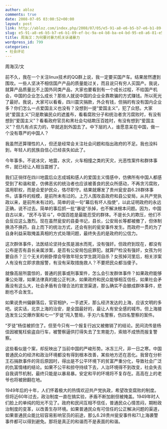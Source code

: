 ```yaml
---
author: abloz
comments: true
date: 2008-07-05 03:00:52+00:00
layout: post
link: http://abloz.com/index.php/2008/07/05/e5-91-a8-e6-b5-b7-e6-b1-89-ef-bc-9a-e4-b8-ba-e4-bd-95-e8-a6-81-e5-af-b9-e6-9a-b4-e5-8a-9b-e6-9c-ba-e5-85-b3-e8-af-89-e8-af-b8-e6-9a-b4-e5-8a-9b/
slug: e5-91-a8-e6-b5-b7-e6-b1-89-ef-bc-9a-e4-b8-ba-e4-bd-95-e8-a6-81-e5-af-b9-e6-9a-b4-e5-8a-9b-e6-9c-ba-e5-85-b3-e8-af-89-e8-af-b8-e6-9a-b4-e5-8a-9b
title: 周海汉：为何要对暴力机关诉诸暴力
wordpress_id: 799
categories:
- 社会评论
---
```


周海汉/文


前不久，我在一个关注linux技术的QQ群上说，我一定要买国产车。结果居然遭到围攻。一些人坚决不相信国产产品的质量能过关，而且说只有穷人买国产。我说，就算产品质量比不上国外同类产品，大家也要看到有一个成长过程，不给国产机会，中国的企业怎么成长？那些人就说中国的企业全靠欺骗的方式赚钱。所以死光了最好。我说，大家可以看看，四川震灾捐款，外企有钱，但捐的有没有国内企业多？你们怎么一点爱国主义也没有？没想到一提“爱国主义”，犯了众怒。大家说“爱国主义”只是欺骗民众的遮羞布，看看腐败分子和统治者贪污腐败时，有没有想到“爱国主义”？看看政府官员和黑社会勾结欺压百姓时，有没有想到“爱国主义”？但凡有点实力的，早就逃到外国去了。中下层的人，谁愿意呆在中国，做一个没有尊严的中国人？


我虽然还算理性的人，但还是经常会关注社会问题和指出政府的不足。我也没料到，年轻人的民族自信心已经丧失如此了。


今年事多。不说冰灾，地震，水灾，火车相撞之类的天灾，光恶性案件和群体事件，就已经让人相当震撼了。


我们正徜徉在四川地震后众志成城和感人的爱国主义情感中，仿佛所有中国人都感受到了和谐和爱，仿佛恶劣的统治者也应该被善良的民众所感动，不再贪污腐败，滥用职权，而是会爱护民众，恪尽职守。结果就爆发了贵州瓮安县6.28群体事件。该事件的规模，是前所未有过的。上万人围攻县政府和县公安局，从共产党执政以来，是前所未有过的。简单的说一句“幕后有坏人指使”，以此证明政府的永远正确，说不过去。简单的事后抓一批“暴徒”杀掉，也不解决根本问题。因为，中国自古以来，“民不与官斗”，中国百姓是最能忍受的群体。不是长久的欺压，他们不会反应这么激烈。现在虽然瓮安的县委书记，县长，公安局长等都被撤了，但体制换汤不换药，自上而下的统治方式，还会有别的瓮安事件发生。而政府一贯的为了自身利益采取掩盖真相的方式处理问题，最终失去的是政府的公信力。


这次群体事件，法医结论坚持女孩是溺水而死，没有强奸。但政府到现在，都没有公布是否有县长亲属涉案，是否有公安局包庇罪犯。就算尸检没有强奸，女孩为何要自杀？三个无关的俯卧撑会导致年轻女学生跳河自杀？女孩掉河里后，相关涉案人有没有立即求救报警，有没有采取措施救人？不要把民众都当傻子。


就像高层所震惊的，普通的民事或刑事案件，怎么会引发群体事件？如果政府能够秉公处理，如果法律真的能公正判决，如果政府和民众能够相互信任，如果社会矛盾没有这么大，社会矛盾有合理合法的宣泄渠道，那么确实不会酿成群体事件，悲剧也不会发生。


如果说贵州偏僻落后，官官相护，一手遮天，那么经济发达的上海，应该文明的多吧。说实话，北京上海的治安，是全国最好的，最让人有安全感的城市。但上海接连发生公交爆炸案和七一“歹徒”闯入警局，手刃六名警察，伤四名警察的案件。


“歹徒”杨佳被抓住了。但至今只有一个报复行凶又被撤销了的结论。民间流传是杨佳因被冤枉偷盗自行车，被警察逼供打得失去了生育能力，索赔不成愤而报复警察。


这些看似是个案，却反映出了当前中国的严峻形势。冰冻三尺，非一日之寒。中国普通民众的经济和政治环境都没有得到根本改善，某些地方还在恶化。我曾在分析王石捐款事件的背后原因时，得出是不公平环境下的贫富严重分化，导致社会广泛的仇富情绪的结论。如果不公平和掠夺持续下去，人治环境得不到改变，社会失去自我调节机制，最终只能是以暴易暴。安定和平的环境将不复存在。高高在上的老爷也将被掀翻在地。


1949年后的十年，人们怀着极大的热情欢迎共产党执政，希望改变腐败的制度。但将近60年过去，政治制度一直在搞实验，矛盾不断加剧但被掩盖。1949年时人们脸上的单纯的阳光不见了。政府和民间互相不信任，普通民众心情苦闷，期盼政治制度的变革，以改善生存环境。如果普通民众有可信任的公正解决问题的渠道，如果普通民众能比较容易影响官员的前途，那么6.28贵州瓮安事件和7.1上海袭警事件都可以得到避免。那将是真正的和谐而不是表面的和谐。


 
